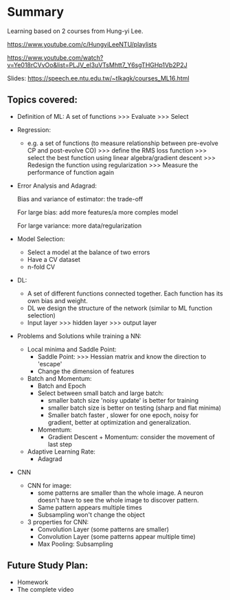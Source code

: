 # Summary

Learning based on 2 courses from Hung-yi Lee.

https://www.youtube.com/c/HungyiLeeNTU/playlists

https://www.youtube.com/watch?v=Ye018rCVvOo&list=PLJV_el3uVTsMhtt7_Y6sgTHGHp1Vb2P2J

Slides: https://speech.ee.ntu.edu.tw/~tlkagk/courses_ML16.html

## Topics covered:

- Definition of ML: A set of functions >>> Evaluate >>> Select
- Regression: 
  - e.g. a set of functions (to measure relationship between pre-evolve CP and post-evolve CO) >>> define the RMS loss function >>> select the best function using linear algebra/gradient descent >>> Redesign the function using regularization >>> Measure the performance of function again

- Error Analysis and Adagrad: 

  Bias and variance of estimator: the trade-off

  For large bias: add more features/a more comples model

  For large variance: more data/regularization

- Model Selection:

  - Select a model at the balance of two errors
  - Have a CV dataset
  - n-fold CV

- DL: 

  - A set of different functions connected together. Each function has its own bias and weight.
  - DL we design the structure of the network (similar to ML function selection)
  - Input layer >>> hidden layer >>> output layer

- Problems and Solutions while training a NN:

  - Local minima and Saddle Point:
    - Saddle Point: >>> Hessian matrix and know the direction to 'escape'
    - Change the dimension of features
  - Batch and Momentum:
    - Batch and Epoch
    - Select between small batch and large batch: 
      - smaller batch size 'noisy update' is better for training
      - smaller batch size is better on testing (sharp and flat minima)
      - Smaller batch faster , slower for one epoch, noisy for gradient, better at optimization and generalization.
    - Momentum:
      - Gradient Descent + Momentum: consider the movement of last step
  - Adaptive Learning Rate:
    - Adagrad

- CNN

  - CNN for image: 
    - some patterns are smaller than the whole image. A neuron doesn't have to see the whole image to discover pattern.
    - Same pattern appears multiple times
    - Subsampling won't change the object
  - 3 properties for CNN:
    - Convolution Layer (some patterns are smaller)
    - Convolution Layer (some patterns appear multiple time)
    - Max Pooling: Subsampling

## Future Study Plan:

- Homework
- The complete video

